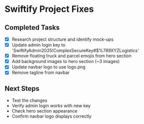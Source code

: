 # Swiftify Project Fixes

## Completed Tasks
- [x] Research project structure and identify mock-ups
- [x] Update admin login key to 'SwiftifyAdmin2025!ComplexSecureKey#$%789XYZLogistics'
- [x] Remove floating truck and parcel emojis from hero section
- [x] Add background images to hero section (~3 images)
- [x] Update navbar logo to use logo.png
- [x] Remove tagline from navbar

## Next Steps
- Test the changes
- Verify admin login works with new key
- Check hero section appearance
- Confirm navbar logo displays correctly
